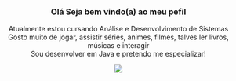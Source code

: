 

<h3 align="center">
  Olá Seja bem vindo(a) ao meu pefil
</h3>

<p align="center">
  Atualmente estou cursando Análise e Desenvolvimento de Sistemas <br>
Gosto muito de jogar, assistir séries, animes, filmes, talves ler livros, músicas e interagir<br>
Sou desenvolver em Java e pretendo me especializar!
</p>

<div align="center">
  <img src="https://i.pinimg.com/originals/0b/ec/c1/0becc1f20de8909c7daa826c1221af67.gif">
</div>
